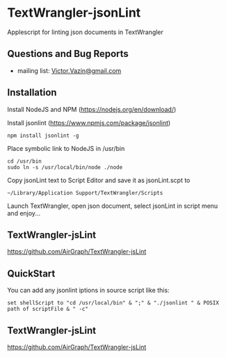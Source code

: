 # TextWrangler-jsonLint
Applescript for linting json documents in TextWrangler

## Questions and Bug Reports
* mailing list: Victor.Vazin@gmail.com

## Installation
Install NodeJS and NPM (https://nodejs.org/en/download/) 

Install jsonlint (https://www.npmjs.com/package/jsonlint)
```
npm install jsonlint -g
```
Place symbolic link to NodeJS in /usr/bin
```
cd /usr/bin
sudo ln -s /usr/local/bin/node ./node
```
Copy jsonLint text to Script Editor and save it as jsonLint.scpt to
```
~/Library/Application Support/TextWrangler/Scripts
```
Launch TextWrangler, open json document, select jsonLint in script menu and enjoy...

## TextWrangler-jsLint
https://github.com/AirGraph/TextWrangler-jsLint

## QuickStart
You can add any jsonlint iptions in source script like this:
```
set shellScript to "cd /usr/local/bin" & ";" & "./jsonlint " & POSIX path of scriptFile & " -c"
```

## TextWrangler-jsLint
https://github.com/AirGraph/TextWrangler-jsLint
